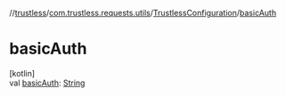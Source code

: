 //[trustless](../../../index.md)/[com.trustless.requests.utils](../index.md)/[TrustlessConfiguration](index.md)/[basicAuth](basic-auth.md)

# basicAuth

[kotlin]\
val [basicAuth](basic-auth.md): [String](https://kotlinlang.org/api/latest/jvm/stdlib/kotlin/-string/index.html)
